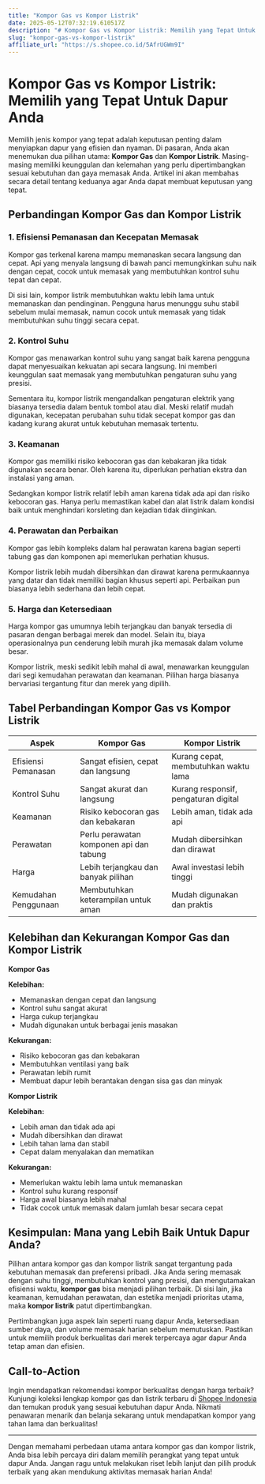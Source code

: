 ```yaml
---
title: "Kompor Gas vs Kompor Listrik"
date: 2025-05-12T07:32:19.610517Z
description: "# Kompor Gas vs Kompor Listrik: Memilih yang Tepat Untuk Dapur Anda..."
slug: "kompor-gas-vs-kompor-listrik"
affiliate_url: "https://s.shopee.co.id/5AfrUGWm9I"
---
```

# Kompor Gas vs Kompor Listrik: Memilih yang Tepat Untuk Dapur Anda

Memilih jenis kompor yang tepat adalah keputusan penting dalam menyiapkan dapur yang efisien dan nyaman. Di pasaran, Anda akan menemukan dua pilihan utama: **Kompor Gas** dan **Kompor Listrik**. Masing-masing memiliki keunggulan dan kelemahan yang perlu dipertimbangkan sesuai kebutuhan dan gaya memasak Anda. Artikel ini akan membahas secara detail tentang keduanya agar Anda dapat membuat keputusan yang tepat.

## Perbandingan Kompor Gas dan Kompor Listrik

### 1. Efisiensi Pemanasan dan Kecepatan Memasak

Kompor gas terkenal karena mampu memanaskan secara langsung dan cepat. Api yang menyala langsung di bawah panci memungkinkan suhu naik dengan cepat, cocok untuk memasak yang membutuhkan kontrol suhu tepat dan cepat.

Di sisi lain, kompor listrik membutuhkan waktu lebih lama untuk memanaskan dan pendinginan. Pengguna harus menunggu suhu stabil sebelum mulai memasak, namun cocok untuk memasak yang tidak membutuhkan suhu tinggi secara cepat.

### 2. Kontrol Suhu

Kompor gas menawarkan kontrol suhu yang sangat baik karena pengguna dapat menyesuaikan kekuatan api secara langsung. Ini memberi keunggulan saat memasak yang membutuhkan pengaturan suhu yang presisi.

Sementara itu, kompor listrik mengandalkan pengaturan elektrik yang biasanya tersedia dalam bentuk tombol atau dial. Meski relatif mudah digunakan, kecepatan perubahan suhu tidak secepat kompor gas dan kadang kurang akurat untuk kebutuhan memasak tertentu.

### 3. Keamanan

Kompor gas memiliki risiko kebocoran gas dan kebakaran jika tidak digunakan secara benar. Oleh karena itu, diperlukan perhatian ekstra dan instalasi yang aman.

Sedangkan kompor listrik relatif lebih aman karena tidak ada api dan risiko kebocoran gas. Hanya perlu memastikan kabel dan alat listrik dalam kondisi baik untuk menghindari korsleting dan kejadian tidak diinginkan.

### 4. Perawatan dan Perbaikan

Kompor gas lebih kompleks dalam hal perawatan karena bagian seperti tabung gas dan komponen api memerlukan perhatian khusus.

Kompor listrik lebih mudah dibersihkan dan dirawat karena permukaannya yang datar dan tidak memiliki bagian khusus seperti api. Perbaikan pun biasanya lebih sederhana dan lebih cepat.

### 5. Harga dan Ketersediaan

Harga kompor gas umumnya lebih terjangkau dan banyak tersedia di pasaran dengan berbagai merek dan model. Selain itu, biaya operasionalnya pun cenderung lebih murah jika memasak dalam volume besar.

Kompor listrik, meski sedikit lebih mahal di awal, menawarkan keunggulan dari segi kemudahan perawatan dan keamanan. Pilihan harga biasanya bervariasi tergantung fitur dan merek yang dipilih.

## Tabel Perbandingan Kompor Gas vs Kompor Listrik

| Aspek                 | Kompor Gas                            | Kompor Listrik                      |
|-----------------------|----------------------------------------|-------------------------------------|
| Efisiensi Pemanasan  | Sangat efisien, cepat dan langsung    | Kurang cepat, membutuhkan waktu lama |
| Kontrol Suhu         | Sangat akurat dan langsung            | Kurang responsif, pengaturan digital |
| Keamanan             | Risiko kebocoran gas dan kebakaran   | Lebih aman, tidak ada api          |
| Perawatan            | Perlu perawatan komponen api dan tabung | Mudah dibersihkan dan dirawat    |
| Harga                | Lebih terjangkau dan banyak pilihan  | Awal investasi lebih tinggi     |
| Kemudahan Penggunaan | Membutuhkan keterampilan untuk aman | Mudah digunakan dan praktis     |

## Kelebihan dan Kekurangan Kompor Gas dan Kompor Listrik

**Kompor Gas**

**Kelebihan:**

- Memanaskan dengan cepat dan langsung
- Kontrol suhu sangat akurat
- Harga cukup terjangkau
- Mudah digunakan untuk berbagai jenis masakan

**Kekurangan:**

- Risiko kebocoran gas dan kebakaran
- Membutuhkan ventilasi yang baik
- Perawatan lebih rumit
- Membuat dapur lebih berantakan dengan sisa gas dan minyak

**Kompor Listrik**

**Kelebihan:**

- Lebih aman dan tidak ada api
- Mudah dibersihkan dan dirawat
- Lebih tahan lama dan stabil
- Cepat dalam menyalakan dan mematikan

**Kekurangan:**

- Memerlukan waktu lebih lama untuk memanaskan
- Kontrol suhu kurang responsif
- Harga awal biasanya lebih mahal
- Tidak cocok untuk memasak dalam jumlah besar secara cepat

## Kesimpulan: Mana yang Lebih Baik Untuk Dapur Anda?

Pilihan antara kompor gas dan kompor listrik sangat tergantung pada kebutuhan memasak dan preferensi pribadi. Jika Anda sering memasak dengan suhu tinggi, membutuhkan kontrol yang presisi, dan mengutamakan efisiensi waktu, **kompor gas** bisa menjadi pilihan terbaik. Di sisi lain, jika keamanan, kemudahan perawatan, dan estetika menjadi prioritas utama, maka **kompor listrik** patut dipertimbangkan.

Pertimbangkan juga aspek lain seperti ruang dapur Anda, ketersediaan sumber daya, dan volume memasak harian sebelum memutuskan. Pastikan untuk memilih produk berkualitas dari merek terpercaya agar dapur Anda tetap aman dan efisien.

## Call-to-Action

Ingin mendapatkan rekomendasi kompor berkualitas dengan harga terbaik? Kunjungi koleksi lengkap kompor gas dan listrik terbaru di [Shopee Indonesia](https://s.shopee.co.id/5AfrUGWm9I) dan temukan produk yang sesuai kebutuhan dapur Anda. Nikmati penawaran menarik dan belanja sekarang untuk mendapatkan kompor yang tahan lama dan berkualitas!

---

Dengan memahami perbedaan utama antara kompor gas dan kompor listrik, Anda bisa lebih percaya diri dalam memilih perangkat yang tepat untuk dapur Anda. Jangan ragu untuk melakukan riset lebih lanjut dan pilih produk terbaik yang akan mendukung aktivitas memasak harian Anda!
